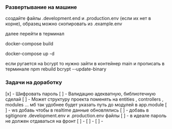 ### Развертывание на машине

создайте файлы .development.end и  .production.env (если их нет в корне), образец можно скопировать из .example.env 

далее перейти в терминал 

docker-compose build

docker-compose up -d

если ругается на bcrypt то нужно зайти в контейнер main и прописать в терминале
npm rebuild bcrypt --update-binary

### Задачи на доработку

[x] - Шифровать пароль
[ ] - Валидацию адекватную, библиотечную сделай
[ ] - Может структуру проекта поменять на entities , controllers , modules ... мб так удобнее будет указать путь до модулей в app.module
[ ] - ws добавь чтобы в realtime данные обновлялись
[ ] - добавь в sgitignore .development.env и .production.env файлы 
[ ] - в идеале пароль не должен отдаваться на фронт
[ ] -
[ ] -
[ ] -